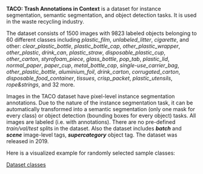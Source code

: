 **TACO: Trash Annotations in Context** is a dataset for instance segmentation, semantic segmentation, and object detection tasks. It is used in the waste recycling industry. 

The dataset consists of 1500 images with 9823 labeled objects belonging to 60 different classes including *plastic_film*, *unlabeled_litter*, *cigarette*, and other: *clear_plastic_bottle*, *plastic_bottle_cap*, *other_plastic_wrapper*, *other_plastic*, *drink_can*, *plastic_straw*, *disposable_plastic_cup*, *other_carton*, *styrofoam_piece*, *glass_bottle*, *pop_tab*, *plastic_lid*, *normal_paper*, *paper_cup*, *metal_bottle_cap*, *single-use_carrier_bag*, *other_plastic_bottle*, *aluminium_foil*, *drink_carton*, *corrugated_carton*, *disposable_food_container*, *tissues*, *crisp_packet*, *plastic_utensils*, *rope&strings*, and 32 more.

Images in the TACO dataset have pixel-level instance segmentation annotations. Due to the nature of the instance segmentation task, it can be automatically transformed into a semantic segmentation (only one mask for every class) or object detection (bounding boxes for every object) tasks. All images are labeled (i.e. with annotations). There are no pre-defined <i>train/val/test</i> splits in the dataset. Also the dataset includes ***batch*** and ***scene*** image-level tags, ***supercategory*** object tag. The dataset was released in 2019.

Here is a visualized example for randomly selected sample classes:

[Dataset classes](https://github.com/dataset-ninja/taco/raw/main/visualizations/classes_preview.webm)
